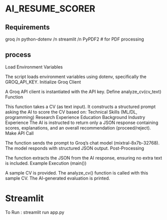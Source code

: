 # AI_RESUME_SCORER

## Requirements
groq /n
python-dotenv /n
streamlit /n
PyPDF2  # for PDF processing

## process

Load Environment Variables

The script loads environment variables using dotenv, specifically the GROQ_API_KEY.
Initialize Groq Client

A Groq API client is instantiated with the API key.
Define analyze_cv(cv_text) Function

This function takes a CV (as text input).
It constructs a structured prompt asking the AI to score the CV based on:
Technical Skills (ML/DL, programming)
Research Experience
Education Background
Industry Experience
The AI is instructed to return only a JSON response containing scores, explanations, and an overall recommendation (proceed/reject).
Make API Call

The function sends the prompt to Groq’s chat model (mixtral-8x7b-32768).
The model responds with structured JSON output.
Post-Processing

The function extracts the JSON from the AI response, ensuring no extra text is included.
Example Execution (main())

A sample CV is provided.
The analyze_cv() function is called with this sample CV.
The AI-generated evaluation is printed.

# Streamlit
To Run : streamlit run app.py
